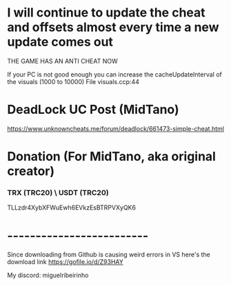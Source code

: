 # I will continue to update the cheat and offsets almost every time a new update comes out

THE GAME HAS AN ANTI CHEAT NOW

If your PC is not good enough you can increase the cacheUpdateInterval of the visuals (1000 to 10000)
File visuals.ccp:44

# DeadLock UC Post (MidTano)

https://www.unknowncheats.me/forum/deadlock/661473-simple-cheat.html

# Donation (For MidTano, aka original creator)
### TRX (TRC20) \ USDT (TRC20)
TLLzdr4XybXFWuEwh6EVkzEsBTRPVXyQK6 

# -------------------------
Since downloading from Github is causing weird errors in VS here's the download link
https://gofile.io/d/Z93HAY

My discord: miguelribeirinho
